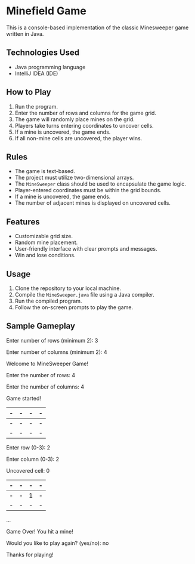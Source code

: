 # Minefield Game

This is a console-based implementation of the classic Minesweeper game written in Java.

## Technologies Used

- Java programming language
- IntelliJ IDEA (IDE)


## How to Play
1. Run the program.
2. Enter the number of rows and columns for the game grid.
3. The game will randomly place mines on the grid.
4. Players take turns entering coordinates to uncover cells.
5. If a mine is uncovered, the game ends.
6. If all non-mine cells are uncovered, the player wins.

## Rules
- The game is text-based.
- The project must utilize two-dimensional arrays.
- The `MineSweeper` class should be used to encapsulate the game logic.
- Player-entered coordinates must be within the grid bounds.
- If a mine is uncovered, the game ends.
- The number of adjacent mines is displayed on uncovered cells.

## Features
- Customizable grid size.
- Random mine placement.
- User-friendly interface with clear prompts and messages.
- Win and lose conditions.

## Usage
1. Clone the repository to your local machine.
2. Compile the `MineSweeper.java` file using a Java compiler.
3. Run the compiled program.
4. Follow the on-screen prompts to play the game.

## Sample Gameplay

Enter number of rows (minimum 2): 3

Enter number of columns (minimum 2): 4

Welcome to MineSweeper Game!

Enter the number of rows: 4

Enter the number of columns: 4

Game started!

| - | - | - | - |
| - | - | - | - |
| - | - | - | - |
| - | - | - | - |


Enter row (0-3): 2

Enter column (0-3): 2

Uncovered cell: 0

| - | - | - | - |
| - | - | - | - |
| - | - | 1| - |
| - | - | - | - |


...

Game Over! You hit a mine!

Would you like to play again? (yes/no): no

Thanks for playing!

